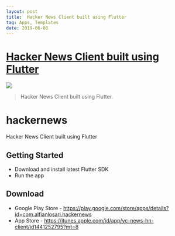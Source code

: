 ```yaml
---
layout: post
title:  Hacker News Client built using Flutter
tag: Apps, Templates
date: 2019-06-08
---
```


# [Hacker News Client built using Flutter](http://github.com/alfianlosari/flutter-hackernews) 

![](https://flutterawesome.com/content/images/2019/05/hackernews.jpg)
 
> Hacker News Client built using Flutter.

 
# hackernews

Hacker News Client built using Flutter

## Getting Started

- Download and install latest Flutter SDK
- Run the app


## Download

- Google Play Store - https://play.google.com/store/apps/details?id=com.alfianlosari.hackernews
- App Store - https://itunes.apple.com/id/app/yc-news-hn-client/id1441252795?mt=8

